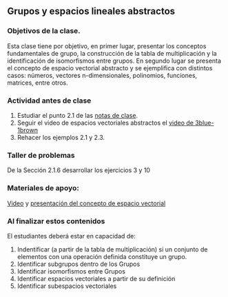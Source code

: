 ## Grupos y espacios lineales abstractos

### Objetivos de la clase.
Esta clase tiene por objetivo, en primer lugar, presentar los conceptos fundamentales de grupo, la construcción de la tabla de multiplicación  y la identificación de isomorfismos entre grupos. En segundo lugar se presenta el concepto de espacio vectorial abstracto y se ejemplifica con distintos casos: números, vectores n-dimensionales, polinomios, funciones, matrices, entre otros.

### Actividad antes de clase
1. Estudiar el punto 2.1 de las [notas de clase](https://github.com/nunezluis/MisCursos/blob/main/MisMateriales/LibrosCapitulos/VolumenUNOshort.pdf).
2. Seguir el video de espacios vectoriales abstractos el [video de 3blue-1brown](https://www.youtube.com/watch?v=TgKwz5Ikpc8)   
3. Rehacer los ejemplos 2.1 y 2.3.

### Taller de problemas
De la Sección 2.1.6 desarrollar los ejercicios 3 y 10

### Materiales de apoyo:
[Video](https://youtu.be/aiv3E_Nofko) y [presentación del concepto de espacio vectorial](https://github.com/nunezluis/MisCursos/blob/main/MisMateriales/Presentaciones/2_1GruposEspaciosVectoriales.pdf)

### Al finalizar estos contenidos
El estudiantes deberá estar en capacidad de:
   1. Indentificar (a partir de la tabla de multiplicación) si un conjunto de elementos con una operación definida constituye un grupo.
   2. Identificar subgrupos dentro de los Grupos
   3. Identificar isomorfismos entre Grupos
   4. Identificar espacios vectoriales a partir de su definición
   5. Identificar subespacios vectoriales
